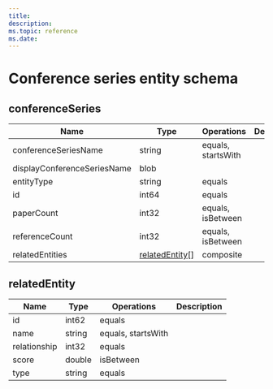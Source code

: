 ```yaml
---
title: 
description: 
ms.topic: reference
ms.date: 
---
```


# Conference series entity schema

## conferenceSeries

Name | Type | Operations | Description
--- | --- | --- | ---
conferenceSeriesName | string | equals, startsWith |
displayConferenceSeriesName | blob | |
entityType | string | equals |
id | int64 | equals |
paperCount | int32 | equals, isBetween |
referenceCount | int32 | equals, isBetween |
relatedEntities | [relatedEntity](#relatedentity)[] | composite |

## relatedEntity

Name | Type | Operations | Description
--- | --- | --- | ---
id | int62 | equals |
name | string | equals, startsWith |
relationship | int32 | equals |
score | double | isBetween |
type | string | equals |